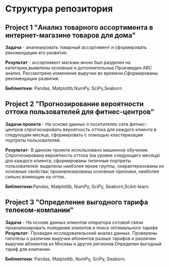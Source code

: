 # Структура репозитория

## Project 1 "Анализ товарного ассортимента в интернет-магазине товаров для дома"

**Задача** - анализировать товарный ассортимент и сформировать рекомендации его развития.

**Результат** - ассортимент магазин мною был разделен на категории,выявлены основные и
дополнительные.Произведен АВС анализ. Рассмотрено изменение выручки во
времени.Сформированы рекомендации развития.

**Библиотеки**: Pandas, Matplotlib,NumPy, SciPy,Seaborn

## Project 2 "Прогнозирование вероятности оттока пользователей для фитнес-центров"

**Задачи проекта** - На основе данных о посетителях сети фитнес-центров спрогнозировать
вероятность оттока для каждого клиента в следующем месяце, сформировать с помощью
кластеризации портреты пользователей.

**Результат**- В данном проекте использовано машинное обучение. Спрогнозирована вероятность
оттока (на уровне следующего месяца) для каждого клиента; сформированы типичные
портреты пользователей: выделены наиболее яркие группы, охарактеризованы их
основные свойства; проанализированы основные признаки, наиболее сильно влияющие
на отток.

**Библиотеки**:Pandas, Matplotlib, NumPy, SciPy, Seaborn,Scikit-learn.

## Project 3 "Определение выгодного тарифа телеком-компании"
**Задача** - На основе данных клиентов оператора сотовой связи проанализировать поведение
клиентов и поиск оптимального тарифа
**Результат**- Проведен исследовательский анализ данных. Проверены гипотезы о различии
выручки абонентов разных тарифов и различии выручки абонентов из Москвы и других
регионов.Определен выгодный тариф для компании.

**Библиотеки**: Pandas, Matplotlib, NumPy, SciPy, Seaborn.



           
